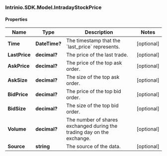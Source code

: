 ### Intrinio.SDK.Model.IntradayStockPrice
#### Properties

Name | Type | Description | Notes
------------ | ------------- | ------------- | -------------
**Time** | **DateTime?** | The timestamp that the &#x60;last_price&#x60; represents. | [optional] 
**LastPrice** | **decimal?** | The price of the last trade. | [optional] 
**AskPrice** | **decimal?** | The price of the top ask order. | [optional] 
**AskSize** | **decimal?** | The size of the top ask order. | [optional] 
**BidPrice** | **decimal?** | The price of the top bid order. | [optional] 
**BidSize** | **decimal?** | The size of the top bid order. | [optional] 
**Volume** | **decimal?** | The number of shares exchanged during the trading day on the exchange. | [optional] 
**Source** | **string** | The source of the data. | [optional] 

